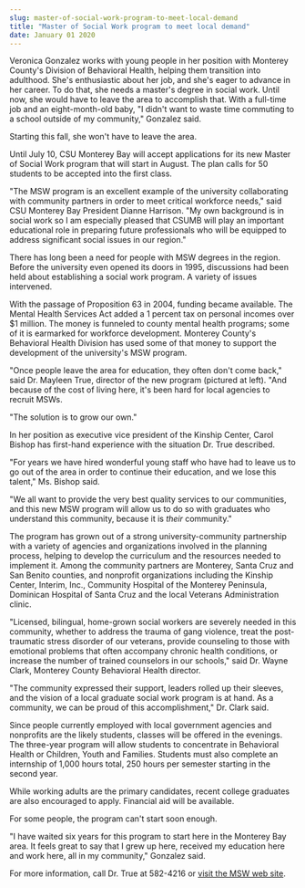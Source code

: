 ```yaml
---
slug: master-of-social-work-program-to-meet-local-demand
title: "Master of Social Work program to meet local demand"
date: January 01 2020
---
```


 
<p>
  Veronica Gonzalez works with young people in her position with Monterey
  County's Division of Behavioral Health, helping them transition into
  adulthood. She's enthusiastic about her job, and she's eager to advance in her
  career. To do that, she needs a master's degree in social work. Until now, she
  would have to leave the area to accomplish that. With a full-time job and an
  eight-month-old baby, "I didn't want to waste time commuting to a school
  outside of my community," Gonzalez said.
</p>
<p>Starting this fall, she won't have to leave the area.</p>
<p>
  Until July 10, CSU Monterey Bay will accept applications for its new Master of
  Social Work program that will start in August. The plan calls for 50 students
  to be accepted into the first class.
</p>
<p>
  "The MSW program is an excellent example of the university collaborating with
  community partners in order to meet critical workforce needs," said CSU
  Monterey Bay President Dianne Harrison. "My own background is in social work
  so I am especially pleased that CSUMB will play an important educational role
  in preparing future professionals who will be equipped to address significant
  social issues in our region."
</p>
<p>
  There has long been a need for people with MSW degrees in the region. Before
  the university even opened its doors in 1995, discussions had been held about
  establishing a social work program. A variety of issues intervened.
</p>
<p>
  With the passage of Proposition 63 in 2004, funding became available. The
  Mental Health Services Act added a 1 percent tax on personal incomes over $1
  million. The money is funneled to county mental health programs; some of it is
  earmarked for workforce development. Monterey County's Behavioral Health
  Division has used some of that money to support the development of the
  university's MSW program.
</p>
<p>
  "Once people leave the area for education, they often don't come back," said
  Dr. Mayleen True, director of the new program (pictured at left). "And because
  of the cost of living here, it's been hard for local agencies to recruit MSWs.
</p>
<p>"The solution is to grow our own."</p>
<p>
  In her position as executive vice president of the Kinship Center, Carol
  Bishop has first-hand experience with the situation Dr. True described.
</p>
<p>
  "For years we have hired wonderful young staff who have had to leave us to go
  out of the area in order to continue their education, and we lose this
  talent," Ms. Bishop said.
</p>
<p>
  "We all want to provide the very best quality services to our communities, and
  this new MSW program will allow us to do so with graduates who understand this
  community, because it is <em>their</em> community."
</p>
<p>
  The program has grown out of a strong university-community partnership with a
  variety of agencies and organizations involved in the planning process,
  helping to develop the curriculum and the resources needed to implement it.
  Among the community partners are Monterey, Santa Cruz and San Benito counties,
  and nonprofit organizations including the Kinship Center, Interim, Inc.,
  Community Hospital of the Monterey Peninsula, Dominican Hospital of Santa Cruz
  and the local Veterans Administration clinic.
</p>
<p>
  "Licensed, bilingual, home-grown social workers are severely needed in this
  community, whether to address the trauma of gang violence, treat the
  post-traumatic stress disorder of our veterans, provide counseling to those
  with emotional problems that often accompany chronic health conditions, or
  increase the number of trained counselors in our schools," said Dr. Wayne
  Clark, Monterey County Behavioral Health director.
</p>
<p>
  "The community expressed their support, leaders rolled up their sleeves, and
  the vision of a local graduate social work program is at hand. As a community,
  we can be proud of this accomplishment," Dr. Clark said.
</p>
<p>
  Since people currently employed with local government agencies and nonprofits
  are the likely students, classes will be offered in the evenings. The
  three-year program will allow students to concentrate in Behavioral Health or
  Children, Youth and Families. Students must also complete an internship of
  1,000 hours total, 250 hours per semester starting in the second year.
</p>
<p>
  While working adults are the primary candidates, recent college graduates are
  also encouraged to apply. Financial aid will be available.
</p>
<p>For some people, the program can't start soon enough.</p>
<p>
  "I have waited six years for this program to start here in the Monterey Bay
  area. It feels great to say that I grew up here, received my education here
  and work here, all in my community," Gonzalez said.
</p>
<p>
  For more information, call Dr. True at 582-4216 or
  <a href="https://csumb.edu/msw">visit the MSW web site</a>.
</p>
 
